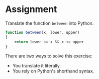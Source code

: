 # Assignment

Translate the function `between` into Python.

```javascript
function between(x, lower, upper)
{
    return lower <= x && x <= upper
}
```

There are two ways to solve this exercise:

* You translate it literally.
* You rely on Python's shorthand syntax.
